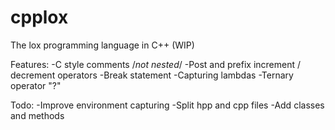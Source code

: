 # cpplox
The lox programming language in C++ (WIP)

Features:
-C style comments /*not nested*/
-Post and prefix increment / decrement operators
-Break statement
-Capturing lambdas
-Ternary operator "?"

Todo:
-Improve environment capturing
-Split hpp and cpp files
-Add classes and methods

